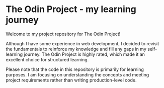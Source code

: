 # The Odin Project - my learning journey 
Welcome to my project repository for The Odin Project!

Although I have some experience in web development, I decided to revisit the fundamentals to reinforce my knowledge and fill any gaps in my self-learning journey. The Odin Project is highly rated, which made it an excellent choice for structured learning.

Please note that the code in this repository is primarily for learning purposes. I am focusing on understanding the concepts and meeting project requirements rather than writing production-level code.